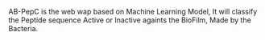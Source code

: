 AB-PepC is the web wap based on Machine Learning Model, It will classify the Peptide sequence Active or Inactive againts the BioFilm, Made by the Bacteria.
